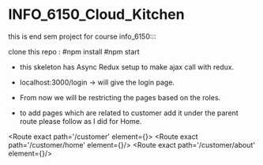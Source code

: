 # INFO_6150_Cloud_Kitchen
this is end sem project for course info_6150:::

clone this repo :
#npm install 
#npm start

* this skeleton has Async Redux setup to make ajax call with redux. 
* localhost:3000/login -> will give the login page.

* From now we will be restricting the pages based on the roles. 
* to add pages which are related to customer add it under the parent route <CustomerRoute> please follow as I did for Home. 

<Route exact path='/customer' element={<CustomerRoute/>}>
            <Route exact path='/customer/home' element={<Home/>}/>
            <Route exact path='/customer/about' element={<About/>}/>
</Route>

